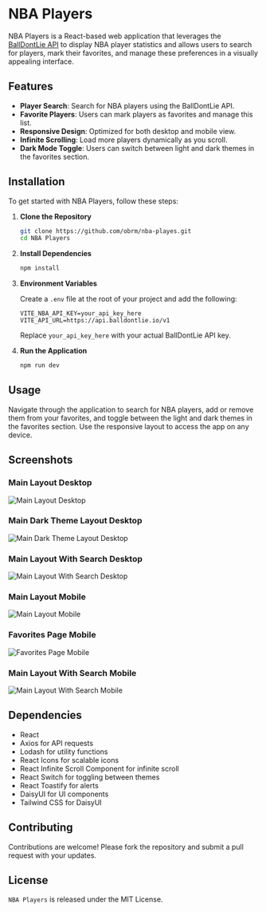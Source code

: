 # NBA Players

NBA Players is a React-based web application that leverages the [BallDontLie API](https://www.balldontlie.io) to display NBA player statistics and allows users to search for players, mark their favorites, and manage these preferences in a visually appealing interface.

## Features

- **Player Search**: Search for NBA players using the BallDontLie API.
- **Favorite Players**: Users can mark players as favorites and manage this list.
- **Responsive Design**: Optimized for both desktop and mobile view.
- **Infinite Scrolling**: Load more players dynamically as you scroll.
- **Dark Mode Toggle**: Users can switch between light and dark themes in the favorites section.

## Installation

To get started with NBA Players, follow these steps:

1. **Clone the Repository**

   ```bash
   git clone https://github.com/obrm/nba-playes.git
   cd NBA Players
   ```

2. **Install Dependencies**

   ```bash
   npm install
   ```

3. **Environment Variables**

   Create a `.env` file at the root of your project and add the following:

   ```plaintext
   VITE_NBA_API_KEY=your_api_key_here
   VITE_API_URL=https://api.balldontlie.io/v1
   ```

   Replace `your_api_key_here` with your actual BallDontLie API key.

4. **Run the Application**

   ```bash
   npm run dev
   ```

## Usage

Navigate through the application to search for NBA players, add or remove them from your favorites, and toggle between the light and dark themes in the favorites section. Use the responsive layout to access the app on any device.

## Screenshots

### Main Layout Desktop
![Main Layout Desktop](./src/assets/screenshots/main_desktop.png)

### Main Dark Theme Layout Desktop
![Main Dark Theme Layout Desktop](./src/assets/screenshots/main_dark_theme_desktop.png)

### Main Layout With Search Desktop
![Main Layout With Search Desktop](./src/assets/screenshots/search_desktop.png)

### Main Layout Mobile
![Main Layout Mobile](./src/assets/screenshots/main_screen_mobile.png)

### Favorites Page Mobile
![Favorites Page Mobile](./src/assets/screenshots/favoriets_mobile.png)

### Main Layout With Search Mobile
![Main Layout With Search Mobile](./src/assets/screenshots/search_mobile.png)


## Dependencies

- React
- Axios for API requests
- Lodash for utility functions
- React Icons for scalable icons
- React Infinite Scroll Component for infinite scroll
- React Switch for toggling between themes
- React Toastify for alerts
- DaisyUI for UI components
- Tailwind CSS for DaisyUI

## Contributing

Contributions are welcome! Please fork the repository and submit a pull request with your updates.

## License

`NBA Players` is released under the MIT License. 
